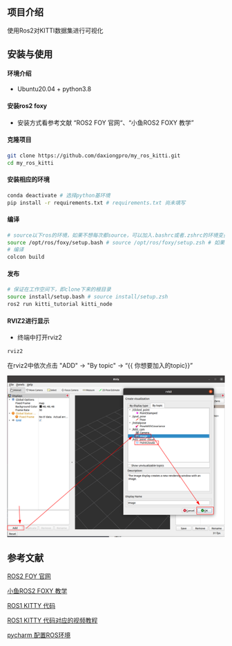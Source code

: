 ## 项目介绍

使用Ros2对KITTI数据集进行可视化

## 安装与使用

#### 环境介绍

- Ubuntu20.04 + python3.8

#### 安装ros2 foxy

- 安装方式看参考文献 “ROS2 FOY 官网“、“小鱼ROS2 FOXY 教学”

#### 克隆项目

```bash
git clone https://github.com/daxiongpro/my_ros_kitti.git
cd my_ros_kitti
```

#### 安装相应的环境

```bash
conda deactivate # 选择python基环境
pip install -r requirements.txt # requirements.txt 尚未填写
```

#### 编译

```bash
# source以下ros的环境，如果不想每次都source，可以加入.bashrc或者.zshrc的环境变量中
source /opt/ros/foxy/setup.bash # source /opt/ros/foxy/setup.zsh # 如果你电脑装了zsh
# 编译
colcon build
```

#### 发布

```bash
# 保证在工作空间下，即clone下来的根目录
source install/setup.bash # source install/setup.zsh 
ros2 run kitti_tutorial kitti_node
```

#### RVIZ2进行显示

- 终端中打开rviz2

```bash
rviz2
```

在rviz2中依次点击 "ADD" -> "By topic" -> “{{ 你想要加入的topic}}”

![image-20211209102333219](img/image-20211209102333219.png)

## 参考文献

[ROS2 FOY 官网](https://docs.ros.org/en/foxy/)

[小鱼ROS2 FOXY 教学](https://github.com/fishros/d2l-ros2-foxy)

[ROS1 KITTY 代码](https://github.com/seaside2mm/ros-kitti-project)

[ROS1 KITTY 代码对应的视频教程](https://www.bilibili.com/video/BV1qV41167d2)

[pycharm 配置ROS环境](https://blog.csdn.net/Wentage_Tsai/article/details/102764992)

